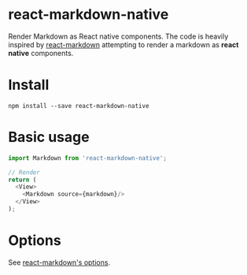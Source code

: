 # react-markdown-native
Render Markdown as React native components. The code is heavily inspired by [react-markdown](https://github.com/rexxars/react-markdown) attempting to render a markdown as **react native** components.

# Install
```
npm install --save react-markdown-native
```

# Basic usage
```js
import Markdown from 'react-markdown-native';

// Render
return (
  <View>
    <Markdown source={markdown}/>
  </View>
);
```

# Options
See [react-markdown's options](https://github.com/rexxars/react-markdown#options).
